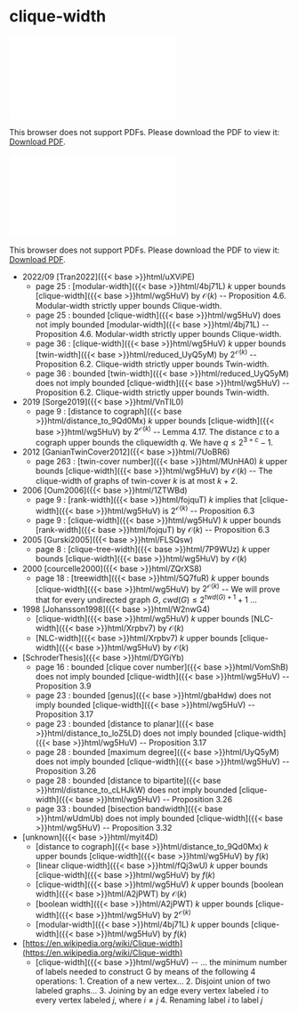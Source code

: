 # clique-width




<object data="../local_wg5HuV.pdf" type="application/pdf" width="100%" height="480px"><embed src="../local_wg5HuV.pdf"><p>This browser does not support PDFs. Please download the PDF to view it: <a href="../local_wg5HuV.pdf">Download PDF</a>.</p></embed></object>


<object data="../inclusions_wg5HuV.pdf" type="application/pdf" width="100%" height="480px"><embed src="../inclusions_wg5HuV.pdf"><p>This browser does not support PDFs. Please download the PDF to view it: <a href="../inclusions_wg5HuV.pdf">Download PDF</a>.</p></embed></object>

* 2022/09 [Tran2022]({{< base >}}html/uXViPE)
    * page 25 : [modular-width]({{< base >}}html/4bj71L) $k$ upper bounds [clique-width]({{< base >}}html/wg5HuV) by $\mathcal O(k)$ -- Proposition 4.6. Modular-width strictly upper bounds Clique-width.
    * page 25 : bounded [clique-width]({{< base >}}html/wg5HuV) does not imply bounded [modular-width]({{< base >}}html/4bj71L) -- Proposition 4.6. Modular-width strictly upper bounds Clique-width.
    * page 36 : [clique-width]({{< base >}}html/wg5HuV) $k$ upper bounds [twin-width]({{< base >}}html/reduced_UyQ5yM) by $2^{\mathcal O(k)}$ -- Proposition 6.2. Clique-width strictly upper bounds Twin-width.
    * page 36 : bounded [twin-width]({{< base >}}html/reduced_UyQ5yM) does not imply bounded [clique-width]({{< base >}}html/wg5HuV) -- Proposition 6.2. Clique-width strictly upper bounds Twin-width.
* 2019 [Sorge2019]({{< base >}}html/VnTIL0)
    * page 9 : [distance to cograph]({{< base >}}html/distance_to_9Qd0Mx) $k$ upper bounds [clique-width]({{< base >}}html/wg5HuV) by $2^{\mathcal O(k)}$ -- Lemma 4.17. The distance $c$ to a cograph upper bounds the cliquewidth $q$. We have $q \le 2^{3+c}-1$.
* 2012 [GanianTwinCover2012]({{< base >}}html/7UoBR6)
    * page 263 : [twin-cover number]({{< base >}}html/MUnHA0) $k$ upper bounds [clique-width]({{< base >}}html/wg5HuV) by $\mathcal O(k)$ -- The clique-width of graphs of twin-cover $k$ is at most $k+2$.
* 2006 [Oum2006]({{< base >}}html/1ZTWBd)
    * page 9 : [rank-width]({{< base >}}html/fojquT) $k$ implies that [clique-width]({{< base >}}html/wg5HuV) is $2^{\mathcal O(k)}$ -- Proposition 6.3
    * page 9 : [clique-width]({{< base >}}html/wg5HuV) $k$ upper bounds [rank-width]({{< base >}}html/fojquT) by $\mathcal O(k)$ -- Proposition 6.3
* 2005 [Gurski2005]({{< base >}}html/FLSQsw)
    * page 8 : [clique-tree-width]({{< base >}}html/7P9WUz) $k$ upper bounds [clique-width]({{< base >}}html/wg5HuV) by $\mathcal O(k)$
* 2000 [courcelle2000]({{< base >}}html/ZQrXS8)
    * page 18 : [treewidth]({{< base >}}html/5Q7fuR) $k$ upper bounds [clique-width]({{< base >}}html/wg5HuV) by $2^{\mathcal O(k)}$ -- We will prove that for every undirected graph $G$, $cwd(G) \le 2^{twd(G)+1}+1$ ...
* 1998 [Johansson1998]({{< base >}}html/W2nwG4)
    * [clique-width]({{< base >}}html/wg5HuV) $k$ upper bounds [NLC-width]({{< base >}}html/Xrpbv7) by $\mathcal O(k)$
    * [NLC-width]({{< base >}}html/Xrpbv7) $k$ upper bounds [clique-width]({{< base >}}html/wg5HuV) by $\mathcal O(k)$
*  [SchroderThesis]({{< base >}}html/DYGiYb)
    * page 16 : bounded [clique cover number]({{< base >}}html/VomShB) does not imply bounded [clique-width]({{< base >}}html/wg5HuV) -- Proposition 3.9
    * page 23 : bounded [genus]({{< base >}}html/gbaHdw) does not imply bounded [clique-width]({{< base >}}html/wg5HuV) -- Proposition 3.17
    * page 23 : bounded [distance to planar]({{< base >}}html/distance_to_loZ5LD) does not imply bounded [clique-width]({{< base >}}html/wg5HuV) -- Proposition 3.17
    * page 28 : bounded [maximum degree]({{< base >}}html/UyQ5yM) does not imply bounded [clique-width]({{< base >}}html/wg5HuV) -- Proposition 3.26
    * page 28 : bounded [distance to bipartite]({{< base >}}html/distance_to_cLHJkW) does not imply bounded [clique-width]({{< base >}}html/wg5HuV) -- Proposition 3.26
    * page 33 : bounded [bisection bandwidth]({{< base >}}html/wUdmUb) does not imply bounded [clique-width]({{< base >}}html/wg5HuV) -- Proposition 3.32
*  [unknown]({{< base >}}html/myit4D)
    * [distance to cograph]({{< base >}}html/distance_to_9Qd0Mx) $k$ upper bounds [clique-width]({{< base >}}html/wg5HuV) by $f(k)$
    * [linear clique-width]({{< base >}}html/fQj3wU) $k$ upper bounds [clique-width]({{< base >}}html/wg5HuV) by $f(k)$
    * [clique-width]({{< base >}}html/wg5HuV) $k$ upper bounds [boolean width]({{< base >}}html/A2jPWT) by $\mathcal O(k)$
    * [boolean width]({{< base >}}html/A2jPWT) $k$ upper bounds [clique-width]({{< base >}}html/wg5HuV) by $2^{\mathcal O(k)}$
    * [modular-width]({{< base >}}html/4bj71L) $k$ upper bounds [clique-width]({{< base >}}html/wg5HuV) by $f(k)$
*  [https://en.wikipedia.org/wiki/Clique-width](https://en.wikipedia.org/wiki/Clique-width)
    * [clique-width]({{< base >}}html/wg5HuV) -- ... the minimum number of labels needed to construct G by means of the following 4 operations: 1. Creation of a new vertex... 2. Disjoint union of two labeled graphs... 3. Joining by an edge every vertex labeled $i$ to every vertex labeled $j$, where $i \ne j$ 4. Renaming label $i$ to label $j$